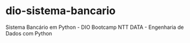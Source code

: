 # dio-sistema-bancario
Sistema Bancário em Python - DIO Bootcamp NTT DATA - Engenharia de Dados com Python
